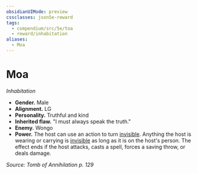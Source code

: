 ```yaml
---
obsidianUIMode: preview
cssclasses: json5e-reward
tags:
  - compendium/src/5e/toa
  - reward/inhabitation
aliases:
  - Moa
---
```

# Moa
*Inhabitation*  

- **Gender.** Male  
- **Alignment.** LG  
- **Personality.** Truthful and kind  
- **Inherited flaw.** "I must always speak the truth."  
- **Enemy.** Wongo  
- **Power.** The host can use an action to turn [invisible](2-Mechanics/CLI/rules/conditions.md#invisible). Anything the host is wearing or carrying is [invisible](2-Mechanics/CLI/rules/conditions.md#invisible) as long as it is on the host's person. The effect ends if the host attacks, casts a spell, forces a saving throw, or deals damage.  

*Source: Tomb of Annihilation p. 129*